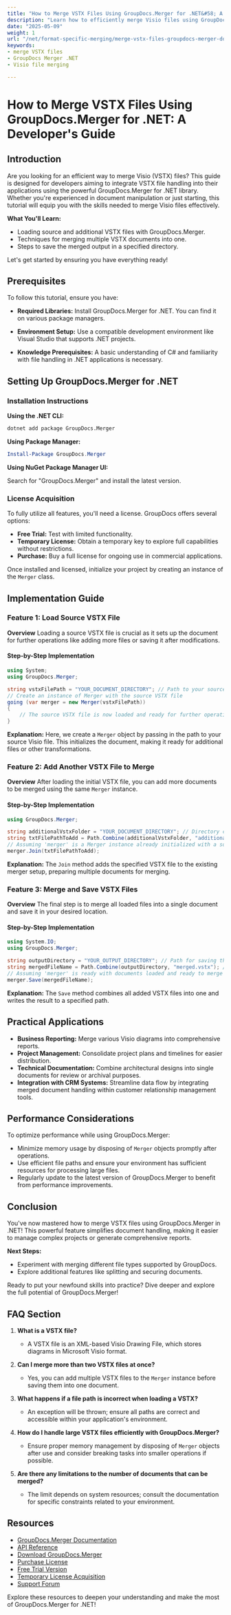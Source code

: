 ```yaml
---
title: "How to Merge VSTX Files Using GroupDocs.Merger for .NET&#58; A Developer's Guide"
description: "Learn how to efficiently merge Visio files using GroupDocs.Merger for .NET. This guide covers loading, merging, and saving VSTX files with step-by-step instructions."
date: "2025-05-09"
weight: 1
url: "/net/format-specific-merging/merge-vstx-files-groupdocs-merger-dotnet/"
keywords:
- merge VSTX files
- GroupDocs Merger .NET
- Visio file merging

---
```



# How to Merge VSTX Files Using GroupDocs.Merger for .NET: A Developer's Guide

## Introduction

Are you looking for an efficient way to merge Visio (VSTX) files? This guide is designed for developers aiming to integrate VSTX file handling into their applications using the powerful GroupDocs.Merger for .NET library. Whether you're experienced in document manipulation or just starting, this tutorial will equip you with the skills needed to merge Visio files effectively.

**What You'll Learn:**
- Loading source and additional VSTX files with GroupDocs.Merger.
- Techniques for merging multiple VSTX documents into one.
- Steps to save the merged output in a specified directory.

Let's get started by ensuring you have everything ready!

## Prerequisites

To follow this tutorial, ensure you have:

- **Required Libraries:** Install GroupDocs.Merger for .NET. You can find it on various package managers.
  
- **Environment Setup:** Use a compatible development environment like Visual Studio that supports .NET projects.

- **Knowledge Prerequisites:** A basic understanding of C# and familiarity with file handling in .NET applications is necessary.

## Setting Up GroupDocs.Merger for .NET

### Installation Instructions

**Using the .NET CLI:**

```bash
dotnet add package GroupDocs.Merger
```

**Using Package Manager:**

```powershell
Install-Package GroupDocs.Merger
```

**Using NuGet Package Manager UI:**

Search for "GroupDocs.Merger" and install the latest version.

### License Acquisition

To fully utilize all features, you'll need a license. GroupDocs offers several options:

- **Free Trial:** Test with limited functionality.
- **Temporary License:** Obtain a temporary key to explore full capabilities without restrictions.
- **Purchase:** Buy a full license for ongoing use in commercial applications.

Once installed and licensed, initialize your project by creating an instance of the `Merger` class.

## Implementation Guide

### Feature 1: Load Source VSTX File

**Overview**
Loading a source VSTX file is crucial as it sets up the document for further operations like adding more files or saving it after modifications.

#### Step-by-Step Implementation

```csharp
using System;
using GroupDocs.Merger;

string vstxFilePath = "YOUR_DOCUMENT_DIRECTORY"; // Path to your source VSTX file
// Create an instance of Merger with the source VSTX file
going (var merger = new Merger(vstxFilePath))
{
    // The source VSTX file is now loaded and ready for further operations like merging
}
```

**Explanation:** Here, we create a `Merger` object by passing in the path to your source Visio file. This initializes the document, making it ready for additional files or other transformations.

### Feature 2: Add Another VSTX File to Merge

**Overview**
After loading the initial VSTX file, you can add more documents to be merged using the same `Merger` instance.

#### Step-by-Step Implementation

```csharp
using GroupDocs.Merger;

string additionalVstxFolder = "YOUR_DOCUMENT_DIRECTORY"; // Directory containing additional files
string txtFilePathToAdd = Path.Combine(additionalVstxFolder, "additional.vstx"); // Path to another VSTX file
// Assuming 'merger' is a Merger instance already initialized with a source document
merger.Join(txtFilePathToAdd);
```

**Explanation:** The `Join` method adds the specified VSTX file to the existing merger setup, preparing multiple documents for merging.

### Feature 3: Merge and Save VSTX Files

**Overview**
The final step is to merge all loaded files into a single document and save it in your desired location.

#### Step-by-Step Implementation

```csharp
using System.IO;
using GroupDocs.Merger;

string outputDirectory = "YOUR_OUTPUT_DIRECTORY"; // Path for saving the merged file
string mergedFileName = Path.Combine(outputDirectory, "merged.vstx"); // Output file name and path
// Assuming 'merger' is ready with documents loaded and ready to merge
merger.Save(mergedFileName);
```

**Explanation:** The `Save` method combines all added VSTX files into one and writes the result to a specified path.

## Practical Applications

- **Business Reporting:** Merge various Visio diagrams into comprehensive reports.
- **Project Management:** Consolidate project plans and timelines for easier distribution.
- **Technical Documentation:** Combine architectural designs into single documents for review or archival purposes.
- **Integration with CRM Systems:** Streamline data flow by integrating merged document handling within customer relationship management tools.

## Performance Considerations

To optimize performance while using GroupDocs.Merger:

- Minimize memory usage by disposing of `Merger` objects promptly after operations.
- Use efficient file paths and ensure your environment has sufficient resources for processing large files.
- Regularly update to the latest version of GroupDocs.Merger to benefit from performance improvements.

## Conclusion

You've now mastered how to merge VSTX files using GroupDocs.Merger in .NET! This powerful feature simplifies document handling, making it easier to manage complex projects or generate comprehensive reports. 

**Next Steps:**
- Experiment with merging different file types supported by GroupDocs.
- Explore additional features like splitting and securing documents.

Ready to put your newfound skills into practice? Dive deeper and explore the full potential of GroupDocs.Merger!

## FAQ Section

1. **What is a VSTX file?**
   - A VSTX file is an XML-based Visio Drawing File, which stores diagrams in Microsoft Visio format.

2. **Can I merge more than two VSTX files at once?**
   - Yes, you can add multiple VSTX files to the `Merger` instance before saving them into one document.

3. **What happens if a file path is incorrect when loading a VSTX?**
   - An exception will be thrown; ensure all paths are correct and accessible within your application's environment.

4. **How do I handle large VSTX files efficiently with GroupDocs.Merger?**
   - Ensure proper memory management by disposing of `Merger` objects after use and consider breaking tasks into smaller operations if possible.

5. **Are there any limitations to the number of documents that can be merged?**
   - The limit depends on system resources; consult the documentation for specific constraints related to your environment.

## Resources

- [GroupDocs.Merger Documentation](https://docs.groupdocs.com/merger/net/)
- [API Reference](https://reference.groupdocs.com/merger/net/)
- [Download GroupDocs.Merger](https://releases.groupdocs.com/merger/net/)
- [Purchase License](https://purchase.groupdocs.com/buy)
- [Free Trial Version](https://releases.groupdocs.com/merger/net/)
- [Temporary License Acquisition](https://purchase.groupdocs.com/temporary-license/)
- [Support Forum](https://forum.groupdocs.com/c/merger/) 

Explore these resources to deepen your understanding and make the most of GroupDocs.Merger for .NET!
